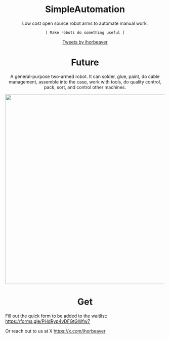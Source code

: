 <p align="center" style="font-family: 'Press Start 2P', monospace;">
   <h1 align="center">SimpleAutomation</h1>
   <p align="center">Low cost open source robot arms to automate manual work.</p>
</p>

<!-- Slogan -->
<p align="center" style="font-family: monospace;">
   <code>[ Make robots do something useful ]</code>
</p>

<p align="center">
<a class="twitter-timeline" data-width="500" data-height="500" href="https://twitter.com/ihorbeaver?ref_src=twsrc%5Etfw">Tweets by ihorbeaver</a> <script async src="https://platform.twitter.com/widgets.js" charset="utf-8"></script>
</p>

<p align="center" style="font-family: 'Press Start 2P', monospace;">
   <h1 align="center">Future</h1>
   <p align="center">A general-purpose two-armed robot. It can solder, glue, paint, do cable management, assemble into the case, work with tools, do quality control, pack, sort, and control other machines.</p>
</p>

<p align="center" style="font-family: 'Press Start 2P', monospace;">
<img src="https://github.com/user-attachments/assets/e856b9e8-f089-46fa-a32c-edd7e769fc44" width="600">
</p>

<p align="center" style="font-family: 'Press Start 2P', monospace;">
   <h1 align="center">Get</h1>

</p>
   <p align="left">Fill out the quick form to be added to the waitlist: <a href="https://forms.gle/PHdRyp4vDFGtGWfw7">https://forms.gle/PHdRyp4vDFGtGWfw7</a>

Or reach out to us at X
<a href="https://x.com/ihorbeaver">https://x.com/ihorbeaver</a>

   </p>
